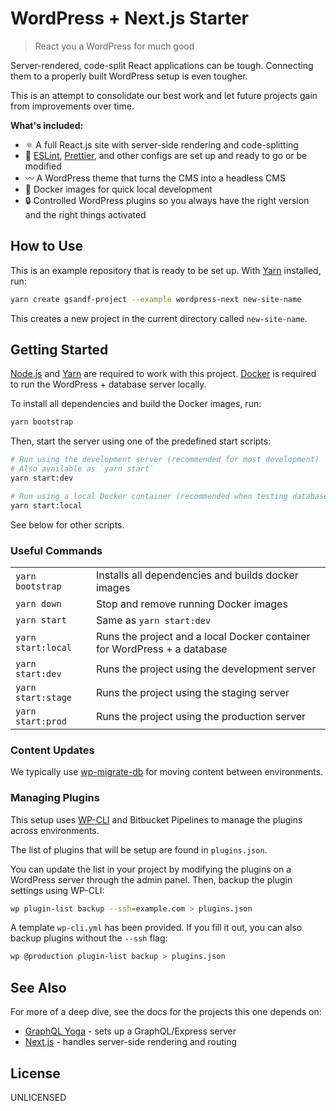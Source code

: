 # WordPress + Next.js Starter

> React you a WordPress for much good

Server-rendered, code-split React applications can be tough. Connecting them to a
properly built WordPress setup is even tougher.

This is an attempt to consolidate our best work and let future projects gain
from improvements over time.

**What's included:**

- :atom_symbol: A full React.js site with server-side rendering and
  code-splitting
- :green_heart: [ESLint], [Prettier], and other configs are set up and ready to
  go or be modified
- :wavy_dash: A WordPress theme that turns the CMS into a headless CMS
- :whale: Docker images for quick local development
- :lock: Controlled WordPress plugins so you always have the right version and
  the right things activated

## How to Use

This is an example repository that is ready to be set up. With [Yarn] installed,
run:

```bash
yarn create gsandf-project --example wordpress-next new-site-name
```

This creates a new project in the current directory called `new-site-name`.

## Getting Started

[Node.js] and [Yarn] are required to work with this project. [Docker] is
required to run the WordPress + database server locally.

To install all dependencies and build the Docker images, run:

```bash
yarn bootstrap
```

Then, start the server using one of the predefined start scripts:

```bash
# Run using the development server (recommended for most development)
# Also available as `yarn start`
yarn start:dev

# Run using a local Docker container (recommended when testing database changes)
yarn start:local
```

See below for other scripts.

### Useful Commands

|                    |                                                                          |
| ------------------ | ------------------------------------------------------------------------ |
| `yarn bootstrap`   | Installs all dependencies and builds docker images                       |
| `yarn down`        | Stop and remove running Docker images                                    |
| `yarn start`       | Same as `yarn start:dev`                                                 |
| `yarn start:local` | Runs the project and a local Docker container for WordPress + a database |
| `yarn start:dev`   | Runs the project using the development server                            |
| `yarn start:stage` | Runs the project using the staging server                                |
| `yarn start:prod`  | Runs the project using the production server                             |

### Content Updates

We typically use [wp-migrate-db] for moving content between environments.

### Managing Plugins

This setup uses [WP-CLI] and Bitbucket Pipelines to manage the plugins across
environments.

The list of plugins that will be setup are found in `plugins.json`.

You can update the list in your project by modifying the plugins on a WordPress
server through the admin panel. Then, backup the plugin settings using WP-CLI:

```bash
wp plugin-list backup --ssh=example.com > plugins.json
```

A template `wp-cli.yml` has been provided. If you fill it out, you can also
backup plugins without the `--ssh` flag:

```bash
wp @production plugin-list backup > plugins.json
```

## See Also

For more of a deep dive, see the docs for the projects this one depends on:

- [GraphQL Yoga] - sets up a GraphQL/Express server
- [Next.js] - handles server-side rendering and routing

## License

UNLICENSED

[docker]: https://www.docker.com/
[eslint]: https://eslint.org/
[graphql yoga]: https://github.com/prisma-labs/graphql-yoga
[next.js]: https://nextjs.org/
[node.js]: https://nodejs.org/
[prettier]: https://prettier.io/
[wp-cli]: https://wp-cli.org/
[wp-migrate-db]: https://wordpress.org/plugins/wp-migrate-db/
[yarn]: https://yarnpkg.com/en/docs/
